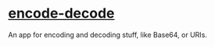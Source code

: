 # [encode-decode](https://dacuteraccoon.github.io/encode-decode/)
An app for encoding and decoding stuff, like Base64, or URIs.
